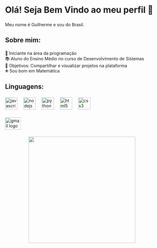 <h1 align="left">Olá! Seja Bem Vindo ao meu perfil 👋</h1>

###

<p align="left">Meu nome é Guilherme e sou do Brasil.</p>

###

<h2 align="left">Sobre mim:</h2>

###

<p align="left">👾 Iniciante na área da programação<br>📚 Aluno do Ensino Médio no curso de Desenvolvimento de Sistemas<br>🎯 Objetivos: Compartilhar e visualizar projetos na plataforma<br>➕ Sou bom em Matemática</p>

###

<h2 align="left">Linguagens:</h2>

###

<div align="left">
  <img src="https://cdn.jsdelivr.net/gh/devicons/devicon/icons/javascript/javascript-original.svg" height="40" alt="javascript logo"  />
  <img width="12" />
  <img src="https://cdn.jsdelivr.net/gh/devicons/devicon/icons/nodejs/nodejs-original.svg" height="40" alt="nodejs logo"  />
  <img width="12" />
  <img src="https://cdn.jsdelivr.net/gh/devicons/devicon/icons/python/python-original.svg" height="40" alt="python logo"  />
  <img width="12" />
  <img src="https://cdn.jsdelivr.net/gh/devicons/devicon/icons/html5/html5-original.svg" height="40" alt="html5 logo"  />
  <img width="12" />
  <img src="https://cdn.jsdelivr.net/gh/devicons/devicon/icons/css3/css3-original.svg" height="40" alt="css3 logo"  />
</div>

###

<div align="left">
  <a href="malito:guilherme.dev.morais@gmail.com" target="_blank">
    <img src="https://raw.githubusercontent.com/maurodesouza/profile-readme-generator/master/src/assets/icons/social/gmail/default.svg" width="52" height="40" alt="gmail logo"  />
  </a>
</div>

###

<div align="center">
  <img height="350" src="https://media0.giphy.com/media/udhngZK2IFTc4/giphy.gif?cid=ecf05e47ubmvvows5qbnx8ux06kq0qhxisy8nl939lon1fco&ep=v1_gifs_search&rid=giphy.gif&ct=g"  />
</div>

###
